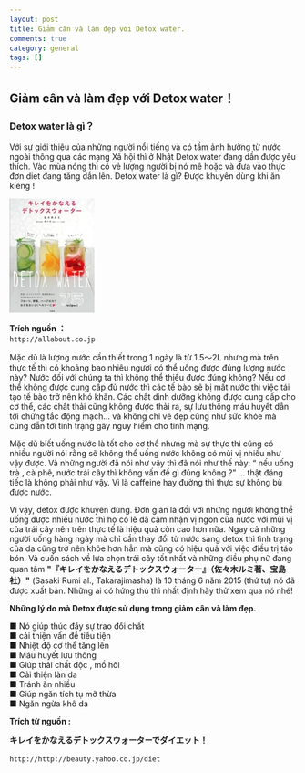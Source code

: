 ```yaml
---
layout: post
title: Giảm cân và làm đẹp với Detox water.
comments: true
category: general
tags: []
---
```


## Giảm cân và làm đẹp với Detox water！

### Detox water là gì？


Với sự giới thiệu của những người nổi tiếng và có tầm ảnh hưởng từ nước ngoài thông qua các mạng Xã hội thì ở Nhật Detox water đang dần được yêu thích. Vào mùa nóng thì có vẻ lượng người bị nó mê hoặc và đưa vào thực đơn diet đang tăng dần lên. 
Detox water là gì?
Được khuyên dùng khi ăn kiêng ! 

![image](/res/detox/detox.jpeg)

 
**Trích nguồn ：**   
` http://allabout.co.jp `

Mặc dù là lượng nước cần thiết trong 1 ngày là từ 1.5～2L nhưng mà trên thực tế thì có khoảng bao nhiêu người có thể uống được đúng lượng nước này? Nước đối với chúng ta thì không thể thiếu được đúng không? Nếu cơ thể không được cung cấp đủ nước thì các tế bào sẽ bị mất nước thì việc tái tạo tế bào trở nên khó khăn.  Các chất dinh dưỡng không được cung cấp cho cơ thể, các chất thải cũng không được thải ra, sự lưu thông máu huyết dẫn tới chứng tắc động mạch... và không chỉ vẻ đẹp cũng như sức khỏe mà cũng dẫn tới tình trạng gây nguy hiểm cho tính mạng.

Mặc dù biết uống nước là tốt cho cơ thể nhưng mà sự thực thì cũng có nhiều người nói rằng sẽ không thể uống nước không có mùi vị nhiều như vậy được. Và những người đã nói như vậy thì đã nói như thế này: “ nếu uống trà , cà phê, nước trái cây thì không vấn đề gì đúng không ?” ... thật đáng tiếc là không phải như vậy. Vì là caffeine hay đường thì thực sự không bù được nước. 


Vì vậy, detox được khuyên dùng. Đơn giản là đối với những người không thể uống được nhiều nước thì họ có lẽ đã cảm nhận vị ngon của nước với mùi vị của trái cây nên trên thực tế là hiệu quả còn cao hơn nữa. Ngay cả những người uống hàng ngày mà chỉ cần thay đổi từ nước sang detox thì tình trạng của da cũng trở nên khỏe hơn hẳn mà cũng có hiệu quả với việc điều trị táo bón. 
Và cuốn sách về lựa chọn trái cây tốt nhất và những điều phụ nữ đang quan tâm **"『キレイをかなえるデトックスウォーター』（佐々木ルミ著、宝島社）"** (Sasaki Rumi al., Takarajimasha) là 10 tháng 6 năm 2015 (thứ tư) nó đã được xuất bản. Những ai có hứng thú thì nhất định hãy thử xem qua nó nhé!


**Những lý do mà Detox được sử dụng trong giảm cân và làm đẹp.**  


■ Nó giúp thúc đẩy sự trao đổi chất  
■ cải thiện vấn đề tiểu tiện   
■ Nhiệt độ cơ thể tăng lên   
■ Máu huyết lưu thông    
■ Giúp thải chất độc , mồ hôi  
■ Cải thiện làn da  
■ Tránh ăn nhiều   
■ Giúp ngăn tích tụ mỡ thừa   
■ Ngăn ngừa khô da  


**Trích từ nguồn :** 

**キレイをかなえるデトックスウォーターでダイエット！**

` http://http://beauty.yahoo.co.jp/diet `

